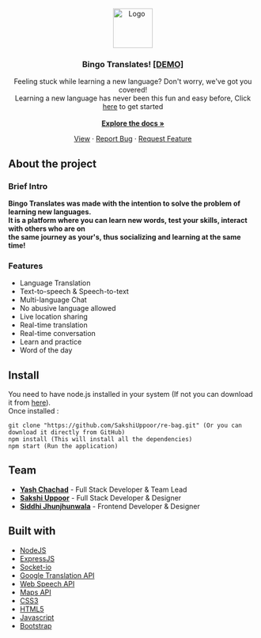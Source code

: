 <br />
<p align="center">
    <img src="https://i.imgur.com/df0HTgj.png" alt="Logo" height="80">
   <h3 align="center">Bingo Translates! <a href="https://bingo-translates-v2.herokuapp.com/">[DEMO]</a></h3>
    <div >
      <p align="center"> Feeling stuck while learning a new language? Don't worry, we've got you covered! <br/>
         Learning a new language has never been this fun and easy before, Click <a href="https://bingo-translates-v2.herokuapp.com/">here</a> to get  started
        <a href="https://github.com/SakshiUppoor/bingo-translates"><br/><br/><strong>Explore the docs »</strong></a>
       </p>
    </div>
    <p align ="center">
    <a href="https://github.com/SakshiUppoor/bingo-translates">View</a>
    ·
    <a href="https://github.com/SakshiUppoor/bingo-translates/issues">Report Bug</a>
    ·
    <a href="https://github.com/SakshiUppoor/bingo-translates/issues">Request Feature</a>

  </p>
  
  
  
 ## About the project
  ### Brief Intro
  
<strong>Bingo Translates was made with the intention to solve the problem of learning new languages.<br/>
  It is a platform where you can learn new words, test your skills, interact with others who are on <br/>
  the same journey as your's, thus socializing and learning at the same time!</strong>
 
 ### Features
 * Language Translation
* Text-to-speech & Speech-to-text
* Multi-language Chat
* No abusive language allowed
* Live location sharing
* Real-time translation
* Real-time conversation
* Learn and practice 
* Word of the day

## Install

You need to have node.js installed in your system (If not you can download it from <a href="https://nodejs.org/en/download/">here</a>).<br/>
Once installed :

    git clone "https://github.com/SakshiUppoor/re-bag.git" (Or you can download it directly from GitHub)
    npm install (This will install all the dependencies)
    npm start (Run the application)

## Team

- <a href="https://github.com/yash-chad"><b>Yash Chachad</b></a> - Full Stack Developer & Team Lead
- <a href="https://github.com/SakshiUppoor"><b>Sakshi Uppoor</b></a> - Full Stack Developer & Designer
- <a href="https://github.com/SiddhiJhunjhunwala"><b>Siddhi Jhunjhunwala</b></a> - Frontend Developer & Designer


## Built with

- [NodeJS](https://nodejs.org/en/)<br/>
- [ExpressJS](https://expressjs.com/) <br/>
- [Socket-io](https://www.npmjs.com/package/socket.io) <br/>
- [Google Translation API](https://github.com/extensionsapp/translatte) <br/>
- [Web Speech API](https://www.google.com/intl/en/chrome/demos/speech.html) <br/>
- [Maps API](https://cloud.google.com/maps-platform/?utm_source=google&utm_medium=cpc&utm_campaign=FY18-Q2-global-demandgen-paidsearchonnetworkhouseads-cs-maps_contactsal_saf&utm_content=text-ad-none-none-DEV_c-CRE_342710846307-ADGP_Hybrid+%7C+AW+SEM+%7C+SKWS+~+Mapping+APIs+EXA-KWID_43700042848688156-aud-596763661393:kwd-301485311882-userloc_1007785&utm_term=KW_maps%20api-ST_maps+api&gclid=CjwKCAjw2uf2BRBpEiwA31VZj8u7zSQ5Idv6sOPA2PP_iWCh3vY_WEl0n95IPOTCAXothAUZKSVftBoCzHkQAvD_BwE) <br/>
- [CSS3](https://www.w3.org/Style/CSS/Overview.en.html) <br/>
- [HTML5](https://html.com/) <br/>
- [Javascript](https://www.javascript.com/) <br/>
- [Bootstrap](https://getbootstrap.com/)
